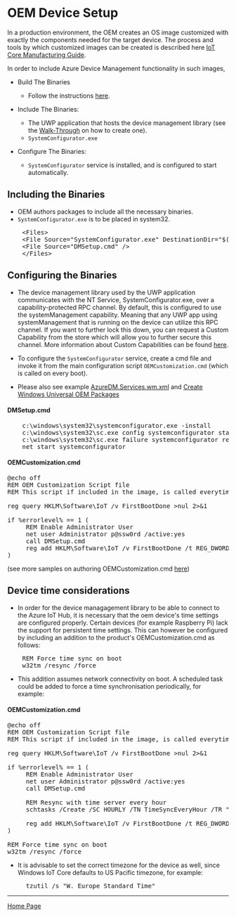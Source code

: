 # OEM Device Setup

In a production environment, the OEM creates an OS image customized with exactly the components needed for the target device. 
The process and tools by which customized images can be created is described here [IoT Core Manufacturing Guide](https://docs.microsoft.com/en-us/windows-hardware/manufacture/iot/iot-core-manufacturing-guide).

In order to include Azure Device Management functionality in such images, 

- Build The Binaries
  - Follow the instructions [here](building-the-dm-binaries.md).

- Include The Binaries:
  - The UWP application that hosts the device management library (see the [Walk-Through](dm-hello-world-overview.md) on how to create one).
  - `SystemConfigurator.exe`

- Configure The Binaries:
  - `SystemConfigurator` service is installed, and is configured to start automatically.

## Including the Binaries

- OEM authors packages to include all the necessary binaries.
- `SystemConfigurator.exe` is to be placed in system32.

<pre>
    &lt;Files&gt;
    &lt;File Source="SystemConfigurator.exe" DestinationDir="$(runtime.system32)" /&gt;
    &lt;File Source="DMSetup.cmd" /&gt;
    &lt;/Files&gt;
</pre>

## Configuring the Binaries

- The device management library used by the UWP application communicates with the NT Service, SystemConfigurator.exe, over a capability-protected RPC channel.  By default, this is configured to use the systemManagement 
capability.  Meaning that any UWP app using systemManagement that is running on the device can utilize this RPC channel.  If you want to further lock this down, you can request a Custom Capability from the store which 
will allow you to further secure this channel.  More information about Custom Capabilities can be found [here](https://github.com/Microsoft/Windows-universal-samples/tree/master/Samples/CustomCapability).

- To configure the `SystemConfigurator` service, create a cmd file and invoke it from the main configuration script `OEMCustomization.cmd` (which is called on every boot).

- Please also see example [AzureDM.Services.wm.xml](https://github.com/ms-iot/iot-adk-addonkit/blob/master/Source-arm/Packages/AzureDM.Services/AzureDM.Services.wm.xml) and [Create Windows Universal OEM Packages](https://docs.microsoft.com/en-us/windows-hardware/manufacture/iot/create-packages)

#### DMSetup.cmd

<pre>
    c:\windows\system32\systemconfigurator.exe -install
    c:\windows\system32\sc.exe config systemconfigurator start=auto
	c:\windows\system32\sc.exe failure systemconfigurator reset= 0 actions= restart/0/restart/0/restart/0
    net start systemconfigurator
</pre>

#### OEMCustomization.cmd

<pre>
@echo off 
REM OEM Customization Script file 
REM This script if included in the image, is called everytime the system boots. 

reg query HKLM\Software\IoT /v FirstBootDone >nul 2>&1 

if %errorlevel% == 1 ( 
     REM Enable Administrator User 
     net user Administrator p@ssw0rd /active:yes 
     call DMSetup.cmd
     reg add HKLM\Software\IoT /v FirstBootDone /t REG_DWORD /d 1 /f >nul 2>&1 
) 
</pre>

(see more samples on authoring OEMCustomization.cmd [here](https://github.com/ms-iot/iot-adk-addonkit/blob/master/Source-arm/Products/))

## Device time considerations

- In order for the device managagement library to be able to connect to the Azure IoT Hub, it is necessary that the oem device's time settings are configured properly. Certain devices (for example Raspberry Pi) lack the support for persistent time settings. This can however be configured by including an addition to the product's OEMCustomization.cmd as follows:

<pre>
    REM Force time sync on boot
	w32tm /resync /force
</pre>

- This addition assumes network connectivity on boot. A scheduled task could be added to force a time synchronisation periodically, for example:

#### OEMCustomization.cmd

<pre>
@echo off 
REM OEM Customization Script file 
REM This script if included in the image, is called everytime the system boots. 

reg query HKLM\Software\IoT /v FirstBootDone >nul 2>&1 

if %errorlevel% == 1 ( 
     REM Enable Administrator User 
     net user Administrator p@ssw0rd /active:yes 
     call DMSetup.cmd
	 
     REM Resync with time server every hour	
     schtasks /Create /SC HOURLY /TN TimeSyncEveryHour /TR "w32tm /resync /force" /RU "SYSTEM"
	 
     reg add HKLM\Software\IoT /v FirstBootDone /t REG_DWORD /d 1 /f >nul 2>&1 
) 

REM Force time sync on boot
w32tm /resync /force
</pre>

- It is advisable to set the correct timezone for the device as well, since Windows IoT Core defaults to US Pacific timezone, for example:

<pre>
     tzutil /s "W. Europe Standard Time"
</pre>


----

[Home Page](../README.md)